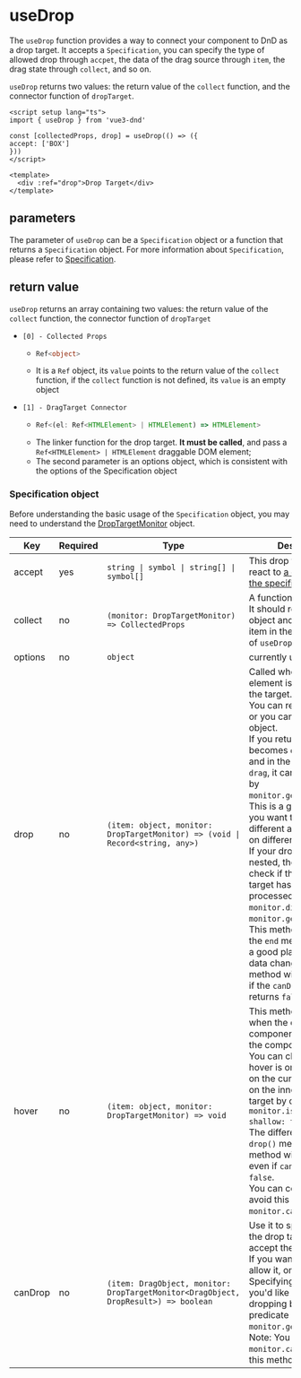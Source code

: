 # useDrop

The `useDrop` function provides a way to connect your component to DnD as a drop target. It accepts a `Specification`, you can specify the type of allowed drop through `accpet`, the data of the drag source through `item`, the drag state through `collect`, and so on.

`useDrop` returns two values: the return value of the `collect` function, and the connector function of `dropTarget`.


````vue
<script setup lang="ts">
import { useDrop } from 'vue3-dnd'

const [collectedProps, drop] = useDrop(() => ({
accept: ['BOX']
}))
</script>

<template>
  <div :ref="drop">Drop Target</div>
</template>
````

## parameters

The parameter of `useDrop` can be a `Specification` object or a function that returns a `Specification` object. For more information about `Specification`, please refer to [Specification](#specification-object).

## return value

`useDrop` returns an array containing two values: the return value of the `collect` function, the connector function of `dropTarget`

- `[0] - Collected Props`
  - ```ts
    Ref<object>
    ````
  - It is a `Ref` object, its `value` points to the return value of the `collect` function, if the `collect` function is not defined, its `value` is an empty object

- `[1] - DragTarget Connector`
  - ```ts
    Ref<(el: Ref<HTMLElement> | HTMLElement) => HTMLElement>
    ````
  - The linker function for the drop target. **It must be called**, and pass a `Ref<HTMLElement> | HTMLElement` draggable DOM element;
  - The second parameter is an options object, which is consistent with the options of the Specification object

### Specification object

Before understanding the basic usage of the `Specification` object, you may need to understand the [DropTargetMonitor](../monitors/drop-target-monitor) object.

| Key | Required | Type | Description |
|---------|-----|------------------------------------------------------|------------------------------------------------------------------------------------------------------------------------------------------------------------------------------------------|
| accept | yes | `string \| symbol \| string[] \| symbol[]` | This drop target will only react to [a drag source of the specified type](./use-drag). |
| collect | no | `(monitor: DropTargetMonitor) => CollectedProps` | A function for a collector. It should return a plain object and be the first item in the return value of `useDrop`. |
| options | no | `object` | currently useless. |
| drop | no | `(item: object, monitor: DropTargetMonitor) => (void \| Record<string, any>)` | Called when the drop element is dropped on the target. <br>You can return nothing, or you can return a plain object. <br>If you return an object, it becomes `dropResult`, and in the `end` method of `drag`, it can be obtained by `monitor.getDropResult()`. This is a good choice if you want to perform different actions based on different drop targets. <br>If your drop target is nested, then you can check if the nested target has been processed with `monitor.didDrop()` and `monitor.getDropResult()`. <br>This method, along with the `end` method of `drag`, is a good place to handle data changes. This method will not be called if the `canDrop()` method returns `false`. |
| hover | no | `(item: object, monitor: DropTargetMonitor) => void ` | This method is called when the dragged component passes over the component. <br>You can check if the hover is only happening on the current target or on the inner nested target by checking `monitor.isOver({ shallow: true })`. <br>The difference from the `drop()` method is that this method will be called even if `canDrop()` returns `false`. <br>You can confirm and avoid this with `monitor.canDrop()`. |
| canDrop | no | `(item: DragObject, monitor: DropTargetMonitor<DragObject, DropResult>) => boolean` | Use it to specify whether the drop target is able to accept the item. <br>If you want to always allow it, omit this method. <br>Specifying it is handy if you'd like to disable dropping based on some predicate over `props` or `monitor.getItem()`. <br>Note: You may not call `monitor.canDrop()` inside this method. |
